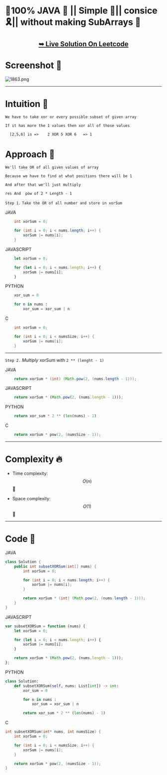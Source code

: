 # 💯100% JAVA 🥳  || Simple 🎉|| consice 🎗️|| without making SubArrays 🎊

<h2 align="center"> 

<a href="https://leetcode.com/problems/sum-of-all-subset-xor-totals/solutions/5182585/100-java-simple-consice-without-making-subarrays"><strong>➥ Live Solution On Leetcode</strong></a>
</h2>


# Screenshot 🎉

![1863.png](https://assets.leetcode.com/users/images/b578e8c9-7e37-4021-8374-81a1490e739a_1716181333.3171983.png)

---

# Intuition 🤔
<!-- Describe your first thoughts on how to solve this problem. -->

    We have to take xor or every possible subset of given array

    If it has more the 1 values then xor all of those values

      [2,5,6] is =>    2 XOR 5 XOR 6   => 1

# Approach 🥳
<!-- Describe your approach to solving the problem. -->

    We'll take OR of all given values of array 

    Because we have to find at what positions there will be 1 

    And after that we'll just multiply 

    res And  pow of 2 * Length - 1 

`Step 1.` `Take the OR of all number and store in xorSum`

JAVA
```JAVA []
    int xorSum = 0;

    for (int i = 0; i < nums.length; i++) {
        xorSum |= nums[i];
    }
```
JAVASCRIPT
```JAVASCRIPT []
    let xorSum = 0;

    for (let i = 0; i < nums.length; i++) {
        xorSum |= nums[i];
    }
```
PYTHON
```PYTHON []
    xor_sum = 0

    for n in nums :
        xor_sum = xor_sum | n
```
C
```C []
    int xorSum = 0;

    for (int i = 0; i < numsSize; i++) {
        xorSum |= nums[i];
    }
```

---

`Step 2.` *Multiply* xorSum with `2 ** (lenght - 1)`

JAVA
```JAVA []
    return xorSum * (int) (Math.pow(2, (nums.length - 1)));
```
JAVASCRIPT
```JAVASCRIPT []
    return xorSum * (Math.pow(2, (nums.length - 1)));
```
PYTHON
```PYTHON []
    return xor_sum * 2 ** (len(nums) - 1) 
```
C
```C []
    return xorSum * pow(2, (numsSize - 1));
```

---

# Complexity 🔥
- Time complexity: $$O(n)$$ 🥰
<!-- Add your time complexity here, e.g. $$O(n)$$ -->

- Space complexity: $$O(1)$$ 💯
<!-- Add your space complexity here, e.g. $$O(n)$$ -->
---
# Code 💖

JAVA
```JAVA []
class Solution {
    public int subsetXORSum(int[] nums) {
        int xorSum = 0;

        for (int i = 0; i < nums.length; i++) {
            xorSum |= nums[i];
        }

        return xorSum * (int) (Math.pow(2, (nums.length - 1)));
    }
}
```
JAVASCRIPT
```JAVASCRIPT []
var subsetXORSum = function (nums) {
    let xorSum = 0;

    for (let i = 0; i < nums.length; i++) {
        xorSum |= nums[i];
    }

    return xorSum * (Math.pow(2, (nums.length - 1)));
};
```
PYTHON
```PYTHON 
class Solution:
    def subsetXORSum(self, nums: List[int]) -> int:
        xor_sum = 0

        for n in nums :
            xor_sum = xor_sum | n

        return xor_sum * 2 ** (len(nums) - 1) 
```
C
```C []
int subsetXORSum(int* nums, int numsSize) {
    int xorSum = 0;

    for (int i = 0; i < numsSize; i++) {
        xorSum |= nums[i];
    }

    return xorSum * pow(2, (numsSize - 1));
}
```
